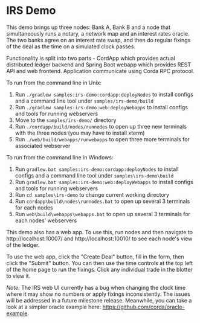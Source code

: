 # IRS Demo

This demo brings up three nodes: Bank A, Bank B and a node that simultaneously runs a notary, a network map and an 
interest rates oracle. The two banks agree on an interest rate swap, and then do regular fixings of the deal as the 
time on a simulated clock passes.

Functionality is split into two parts - CordApp which provides actual distributed ledger backend and Spring Boot 
webapp which provides REST API and web frontend. Application communicate using Corda RPC protocol.

To run from the command line in Unix:
1. Run ``./gradlew samples:irs-demo:cordapp:deployNodes`` to install configs and a command line tool under 
   ``samples/irs-demo/build``
2. Run ``./gradlew samples:irs-demo:web:deployWebapps`` to install configs and tools for running webservers
3. Move to the ``samples/irs-demo/`` directory
4. Run ``./cordapp/build/nodes/runnodes`` to open up three new terminals with the three nodes (you may have to install xterm)
5. Run ``./web/build/webapps/runwebapps`` to open three more terminals for associated webserver

To run from the command line in Windows:

1. Run ``gradlew.bat samples:irs-demo:cordapp:deployNodes`` to install configs and a command line tool under 
   ``samples\irs-demo\build``
2. Run ``gradlew.bat samples:irs-demo:web:deployWebapps`` to install configs and tools for running webservers
3. Run ``cd samples\irs-demo`` to change current working directory
4. Run ``cordapp\build\nodes\runnodes.bat`` to open up several 3 terminals for each nodes
5. Run ``web\build\webapps\webapps.bat`` to open up several 3 terminals for each nodes' webservers

This demo also has a web app. To use this, run nodes and then navigate to http://localhost:10007/ and 
http://localhost:10010/ to see each node's view of the ledger.

To use the web app, click the "Create Deal" button, fill in the form, then click the "Submit" button. You can then use 
the time controls at the top left of the home page to run the fixings. Click any individual trade in the blotter to 
view it.

*Note:* The IRS web UI currently has a bug when changing the clock time where it may show no numbers or apply fixings 
inconsistently. The issues will be addressed in a future milestone release. Meanwhile, you can take a look at a simpler 
oracle example here: https://github.com/corda/oracle-example.
